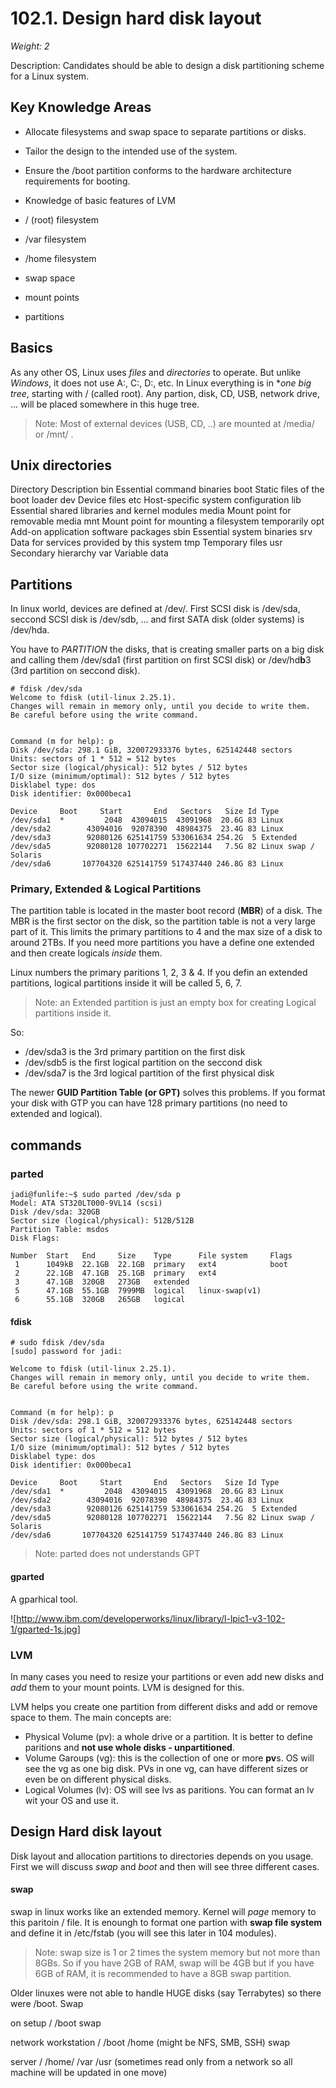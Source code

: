 # 102.1. Design hard disk layout 


*Weight: 2*

Description: Candidates should be able to design a disk partitioning scheme for a Linux system.

## Key Knowledge Areas

- Allocate filesystems and swap space to separate partitions or disks.
- Tailor the design to the intended use of the system.
- Ensure the /boot partition conforms to the hardware architecture requirements for booting.
- Knowledge of basic features of LVM


- / (root) filesystem
- /var filesystem
- /home filesystem
- swap space
- mount points
- partitions

## Basics
As any other OS, Linux uses *files* and *directories* to operate. But unlike *Windows*, it does not use A:, C:, D:, etc. In Linux everything is in **one big tree*, starting with / (called root). Any partion, disk, CD, USB, network drive, ... will be placed somewhere in this huge tree. 

> Note: Most of external devices (USB, CD, ..) are mounted at /media/ or /mnt/ .

## Unix directories
Directory	Description
bin	Essential command binaries
boot	Static files of the boot loader
dev	Device files
etc	Host-specific system configuration
lib	Essential shared libraries and kernel modules
media	Mount point for removable media
mnt	Mount point for mounting a filesystem temporarily
opt	Add-on application software packages
sbin	Essential system binaries
srv	Data for services provided by this system
tmp	Temporary files
usr	Secondary hierarchy
var	Variable data

## Partitions
In linux world, devices are defined at /dev/. First SCSI disk is /dev/sda, seccond SCSI disk is /dev/sdb, ... and first SATA disk (older systems) is /dev/hda.

You have to *PARTITION* the disks, that is creating smaller parts on a big disk and calling them /dev/sda1 (first partition on first SCSI disk) or /dev/hd**b**3 (3rd partition on seccond disk). 


````
# fdisk /dev/sda
Welcome to fdisk (util-linux 2.25.1).
Changes will remain in memory only, until you decide to write them.
Be careful before using the write command.


Command (m for help): p
Disk /dev/sda: 298.1 GiB, 320072933376 bytes, 625142448 sectors
Units: sectors of 1 * 512 = 512 bytes
Sector size (logical/physical): 512 bytes / 512 bytes
I/O size (minimum/optimal): 512 bytes / 512 bytes
Disklabel type: dos
Disk identifier: 0x000beca1

Device     Boot     Start       End   Sectors   Size Id Type
/dev/sda1  *         2048  43094015  43091968  20.6G 83 Linux
/dev/sda2        43094016  92078390  48984375  23.4G 83 Linux
/dev/sda3        92080126 625141759 533061634 254.2G  5 Extended
/dev/sda5        92080128 107702271  15622144   7.5G 82 Linux swap / Solaris
/dev/sda6       107704320 625141759 517437440 246.8G 83 Linux
````

### Primary, Extended & Logical Partitions
The partition table is located in the master boot record (**MBR**) of a disk. The MBR is the first sector on the disk, so the partition table is not a very large part of it. This limits the primary partitions to 4 and the max size of a disk to around 2TBs. If you need more partitions you have a define one extended and then create logicals *inside* them. 

Linux numbers the primary paritions 1, 2, 3 & 4. If you defin an extended partitions, logical partitions inside it will be called 5, 6, 7. 

>Note: an Extended partition is just an empty box for creating Logical partitions inside it.

So:
- /dev/sda3 is the 3rd primary partition on the first disk
- /dev/sdb5 is the first logical partition on the seccond disk
- /dev/sda7 is the 3rd logical partition of the first physical disk

The newer **GUID Partition Table (or GPT)** solves this problems. If you format your disk with GTP you can have 128 primary partitions (no need to extended and logical). 

## commands
### parted
````
jadi@funlife:~$ sudo parted /dev/sda p
Model: ATA ST320LT000-9VL14 (scsi)
Disk /dev/sda: 320GB
Sector size (logical/physical): 512B/512B
Partition Table: msdos
Disk Flags: 

Number  Start   End     Size    Type      File system     Flags
 1      1049kB  22.1GB  22.1GB  primary   ext4            boot
 2      22.1GB  47.1GB  25.1GB  primary   ext4
 3      47.1GB  320GB   273GB   extended
 5      47.1GB  55.1GB  7999MB  logical   linux-swap(v1)
 6      55.1GB  320GB   265GB   logical
````

#### fdisk
````
# sudo fdisk /dev/sda
[sudo] password for jadi: 

Welcome to fdisk (util-linux 2.25.1).
Changes will remain in memory only, until you decide to write them.
Be careful before using the write command.


Command (m for help): p
Disk /dev/sda: 298.1 GiB, 320072933376 bytes, 625142448 sectors
Units: sectors of 1 * 512 = 512 bytes
Sector size (logical/physical): 512 bytes / 512 bytes
I/O size (minimum/optimal): 512 bytes / 512 bytes
Disklabel type: dos
Disk identifier: 0x000beca1

Device     Boot     Start       End   Sectors   Size Id Type
/dev/sda1  *         2048  43094015  43091968  20.6G 83 Linux
/dev/sda2        43094016  92078390  48984375  23.4G 83 Linux
/dev/sda3        92080126 625141759 533061634 254.2G  5 Extended
/dev/sda5        92080128 107702271  15622144   7.5G 82 Linux swap / Solaris
/dev/sda6       107704320 625141759 517437440 246.8G 83 Linux
````
>Note: parted does not understands GPT


#### gparted
A gparhical tool. 

![http://www.ibm.com/developerworks/linux/library/l-lpic1-v3-102-1/gparted-1s.jpg]

 
### LVM
In many cases you need to resize your partitions or even add new disks and *add* them to your mount points. LVM is designed for this.

LVM helps you create one partition from different disks and add or remove space to them. The main concepts are:

- Physical Volume (pv): a whole drive or a partition. It is better to define paritions and **not use whole disks - unpartitioned**.
- Volume Garoups (vg): this is the collection of one or more **pv**s. OS will see the vg as one big disk. PVs in one vg, can have different sizes or even be on different physical disks.
- Logical Volumes (lv): OS will see lvs as paritions. You can format an lv wit your OS and use it. 

## Design Hard disk layout
Disk layout and allocation partitions to directories depends on you usage. First we will discuss *swap* and *boot* and then will see three different cases.

#### swap
swap in linux works like an extended memory. Kernel will *page* memory to this paritoin / file. It is enoungh to format one partion with **swap file system** and define it in /etc/fstab (you will see this later in 104 modules). 

> Note: swap size is 1 or 2 times the system memory but not more than 8GBs. So if you have 2GB of RAM, swap will be 4GB but if you have 6GB of RAM, it is recommended to have a 8GB swap partition.

Older linuxes were not able to handle HUGE disks (say Terrabytes) so there were /boot. 
Swap

on setup
/
/boot
swap



network workstation
/
/boot
/home (might be NFS, SMB, SSH)
swap


server
/
/home/
/var
/usr (sometimes read only from a network so all machine will be updated in one move)

